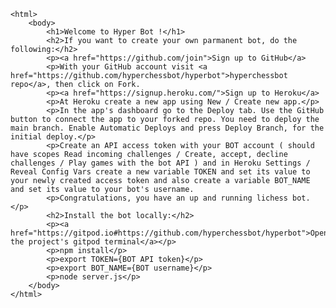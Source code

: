 <!doctype html>
    <html>        
        <body>
            <h1>Welcome to Hyper Bot !</h1>            
            <h2>If you want to create your own parmanent bot, do the following:</h2>
            <p><a href="https://github.com/join">Sign up to GitHub</a>
            <p>With your GitHub account visit <a href="https://github.com/hyperchessbot/hyperbot">hyperchessbot repo</a>, then click on Fork.
            <p><a href="https://signup.heroku.com/">Sign up to Heroku</a>
            <p>At Heroku create a new app using New / Create new app.</p>
            <p>In the app's dashboard go to the Deploy tab. Use the GitHub button to connect the app to your forked repo. You need to deploy the main branch. Enable Automatic Deploys and press Deploy Branch, for the initial deploy.</p>
            <p>Create an API access token with your BOT account ( should have scopes Read incoming challenges / Create, accept, decline challenges / Play games with the bot API ) and in Heroku Settings / Reveal Config Vars create a new variable TOKEN and set its value to your newly created access token and also create a variable BOT_NAME and set its value to your bot's username.
            <p>Congratulations, you have an up and running lichess bot.</p>    
            <h2>Install the bot locally:</h2>
            <p><a href="https://gitpod.io#https://github.com/hyperchessbot/hyperbot">Open the project's gitpod terminal</a></p>
            <p>npm install</p>
            <p>export TOKEN={BOT API token}</p>
            <p>export BOT_NAME={BOT username}</p>
            <p>node server.js</p>        
        </body>
    </html>
    